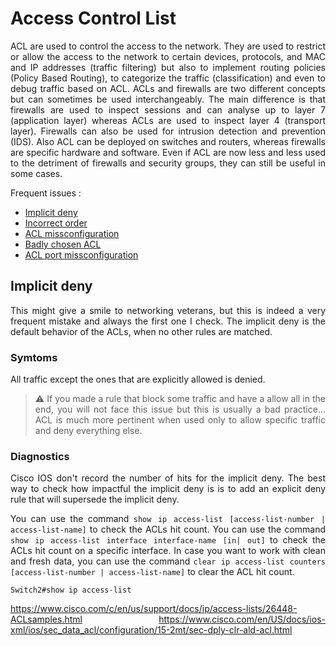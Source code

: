 # Access Control List

<style>body {text-align: justify}</style>

ACL are used to control the access to the network. They are used to restrict or allow the access to the network to certain devices, protocols, and MAC and IP addresses (traffic filtering) but also to implement routing policies (Policy Based Routing), to categorize the traffic (classification) and even to debug traffic based on ACL. ACLs and firewalls are two different concepts but can sometimes be used interchangeably. The main difference is that firewalls are used to inspect sessions and can analyse up to layer 7 (application layer) whereas ACLs are used to inspect layer 4 (transport layer). Firewalls can also be used for intrusion detection and prevention (IDS). Also ACL can be deployed on switches and routers, whereas firewalls are specific hardware and software. Even if ACL are now less and less used to the detriment of firewalls and security groups, they can still be useful in some cases.

Frequent issues :

- [Implicit deny](#implicit-deny)
- [Incorrect order](#incorrect-order)
- [ACL missconfiguration](#acl-missconfiguration)
- [Badly chosen ACL](#badly-chosen-acl)
- [ACL port missconfiguration](#acl-port-missconfiguration)

## Implicit deny

[//]: <> (To Do)

This might give a smile to networking veterans, but this is indeed a very frequent mistake and always the first one I check. The implicit deny is the default behavior of the ACLs, when no other rules are matched.

### Symtoms

All traffic except the ones that are explicitly allowed is denied.

> ⚠️ If you made a rule that block some traffic and have a allow all in the end, you will not face this issue but this is usually a bad practice... ACL is much more pertinent when used only to allow specific traffic and deny everything else.

### Diagnostics

Cisco IOS don't record the number of hits for the implicit deny. The best way to check how impactful the implicit deny is is to add an explicit deny rule that will supersede the implicit deny.

[//]: <> (You can also use the command `show ip access-list access-list-number | access-list-name] extensive` to check the ACLs hit count and the hit details.)

You can use the command `show ip access-list [access-list-number | access-list-name]` to check the ACLs hit count.
You can use the command ` show ip access-list interface interface-name [in| out]` to check the ACLs hit count on a specific interface.
In case you want to work with clean and fresh data, you can use the command `clear ip access-list counters [access-list-number | access-list-name]` to clear the ACL hit count.

```Cisco IOS
Switch2#show ip access-list

```

https://www.cisco.com/c/en/us/support/docs/ip/access-lists/26448-ACLsamples.html
https://www.cisco.com/en/US/docs/ios-xml/ios/sec_data_acl/configuration/15-2mt/sec-dply-clr-ald-acl.html
